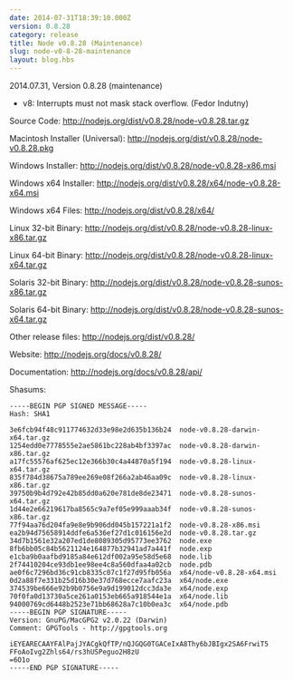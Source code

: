 ```yaml
---
date: 2014-07-31T18:39:10.000Z
version: 0.8.28
category: release
title: Node v0.8.28 (Maintenance)
slug: node-v0-8-28-maintenance
layout: blog.hbs
---
```


2014.07.31, Version 0.8.28 (maintenance)

* v8: Interrupts must not mask stack overflow. (Fedor Indutny)


Source Code: http://nodejs.org/dist/v0.8.28/node-v0.8.28.tar.gz

Macintosh Installer (Universal): http://nodejs.org/dist/v0.8.28/node-v0.8.28.pkg

Windows Installer: http://nodejs.org/dist/v0.8.28/node-v0.8.28-x86.msi

Windows x64 Installer: http://nodejs.org/dist/v0.8.28/x64/node-v0.8.28-x64.msi

Windows x64 Files: http://nodejs.org/dist/v0.8.28/x64/

Linux 32-bit Binary: http://nodejs.org/dist/v0.8.28/node-v0.8.28-linux-x86.tar.gz

Linux 64-bit Binary: http://nodejs.org/dist/v0.8.28/node-v0.8.28-linux-x64.tar.gz

Solaris 32-bit Binary: http://nodejs.org/dist/v0.8.28/node-v0.8.28-sunos-x86.tar.gz

Solaris 64-bit Binary: http://nodejs.org/dist/v0.8.28/node-v0.8.28-sunos-x64.tar.gz

Other release files: http://nodejs.org/dist/v0.8.28/

Website: http://nodejs.org/docs/v0.8.28/

Documentation: http://nodejs.org/docs/v0.8.28/api/

Shasums:
```
-----BEGIN PGP SIGNED MESSAGE-----
Hash: SHA1

3e6fcb94f48c911774632d33e98e2d635b136b24  node-v0.8.28-darwin-x64.tar.gz
1254edd0e7778555e2ae5861bc228ab4bf3397ac  node-v0.8.28-darwin-x86.tar.gz
a17fc55576af625ec12e366b30c4a44870a5f194  node-v0.8.28-linux-x64.tar.gz
835f784d38675a789ee269e08f266a2ab46aa09c  node-v0.8.28-linux-x86.tar.gz
39750b9b4d792e42b85dd0a620e781de8de23471  node-v0.8.28-sunos-x64.tar.gz
1d44e2e66219617ba8565c9a7ef05e999aaab34f  node-v0.8.28-sunos-x86.tar.gz
77f94aa76d204fa9e8e9b906dd045b157221a1f2  node-v0.8.28-x86.msi
ea2b94d75658914ddfe6a536ef27d1c016156e2d  node-v0.8.28.tar.gz
34d7b1561e32a207ed1de8089305d95773ee3762  node.exe
8fb6bb05c84b5621124e164877b32941ad7a441f  node.exp
e1cba9b0aafbd9185a84e612df002a95e58d5e68  node.lib
2f74410204ce93db1ee98ee4c8a560dfaa4a02cb  node.pdb
ae0f6c7296bd36c91cb8335c07c1f27d95fb056a  x64/node-v0.8.28-x64.msi
0d2a88f7e331b25d16b30e37d768ecce7aafc23a  x64/node.exe
374539be666e92b9b0756e9a9d199012dcc3da3e  x64/node.exp
70f0fa0d13730a5ce261a0153eb665a918544e1a  x64/node.lib
94000769cd6448b2523e71bb68628a7c10b0ea3c  x64/node.pdb
-----BEGIN PGP SIGNATURE-----
Version: GnuPG/MacGPG2 v2.0.22 (Darwin)
Comment: GPGTools - http://gpgtools.org

iEYEARECAAYFAlPajJYACgkQfTP/nQJGQG0TGACeIxA8Thy6bJBIgx2SA6FrwiT5
FFoAoIvg2Zhls64/rs3hUSPeguo2H8zU
=6O1o
-----END PGP SIGNATURE-----
```
